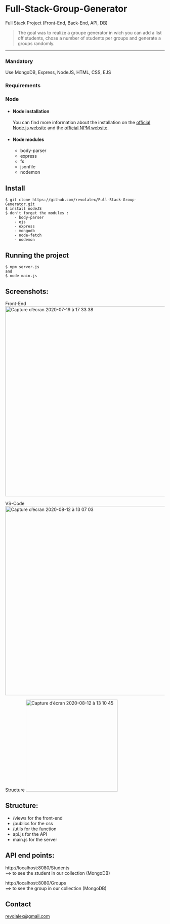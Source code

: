 # Full-Stack-Group-Generator
Full Stack Project (Front-End, Back-End, API, DB)
> The goal was to realize a groupe generator in wich you can add a list off students, chose a number of students per groups and generate a groups randomly.
---

### Mandatory
Use MongoDB, Express, NodeJS, HTML, CSS, EJS

### Requirements


### Node

- #### Node installation
  You can find more information about the installation on the [official Node.js website](https://nodejs.org/) and the [official NPM website](https://npmjs.org/).

- #### Node modules
  - body-parser
  - express
  - fs
  - jsonfile
  - nodemon


## Install

    $ git clone https://github.com/revolalex/Full-Stack-Group-Generator.git
    $ install nodeJS
    $ don't forget the modules :
        - body-parser
        - ejs
        - express
        - mongodb
        - node-fetch
        - nodemon


## Running the project

    $ npm server.js
    and
    $ node main.js
    
## Screenshots:
Front-End
<img width="600" alt="Capture d’écran 2020-07-19 à 17 33 38" src="https://user-images.githubusercontent.com/56839789/90007334-dbdd2900-dc9a-11ea-935f-c56bc3846480.gif">


VS-Code
<img width="597" alt="Capture d’écran 2020-08-12 à 13 07 03" src="https://user-images.githubusercontent.com/56839789/90008577-dc76bf00-dc9c-11ea-9aea-cc576f68ddd9.png">

Structure
<img width="290" alt="Capture d’écran 2020-08-12 à 13 10 45" src="https://user-images.githubusercontent.com/56839789/90008829-4000ec80-dc9d-11ea-9ea2-2f6b7969804e.png">




## Structure:

- /views for the front-end
- /publics for the css
- /utils for the function 
- api.js for the API
- main.js for the server


## API end points:
http://localhost:8080/Students<br>
==> to see the student in our collection (MongoDB) <br>

http://localhost:8080/Groups<br>
==> to see the group in our collection (MongoDB) <br>



## Contact
revolalex@gmail.com

